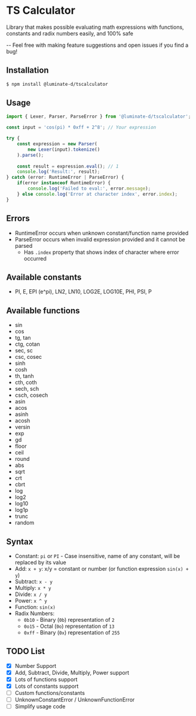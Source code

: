 # TS Calculator
Library that makes possible evaluating math expressions with
functions, constants and radix numbers easily, and 100% safe

-- Feel free with making feature suggestions and open issues if you find a bug!

## Installation
```sh
$ npm install @luminate-d/tscalculator
```

## Usage
```ts
import { Lexer, Parser, ParseError } from '@luminate-d/tscalculator';

const input = 'cos(pi) * 0xff + 2^8'; // Your expression

try {
    const expression = new Parser(
        new Lexer(input).tokenize()
    ).parse();
    
    const result = expression.eval(); // 1
    console.log('Result:', result);
} catch (error: RuntimeError | ParseError) {
    if(error instanceof RuntimeError) {
        console.log('Failed to eval:', error.message);
    } else console.log('Error at character index', error.index);
}
```

## Errors
- RuntimeError occurs when unknown constant/function name provided
- ParseError occurs when invalid expression provided and it cannot be parsed
  - Has `.index` property that shows index of character where error occurred

## Available constants
- PI, E, EPI (e^pi), LN2, LN10, LOG2E, LOG10E, PHI, PSI, P

## Available functions
- sin
- cos
- tg, tan
- ctg, cotan
- sec, sc
- csc, cosec
- sinh
- cosh
- th, tanh
- cth, coth
- sech, sch
- csch, cosech
- asin
- acos
- asinh
- acosh
- versin
- exp
- gd
- floor
- ceil
- round
- abs
- sqrt
- crt
- cbrt
- log
- log2
- log10
- log1p
- trunc
- random

## Syntax
- Constant: `pi` or `PI` - Case insensitive, name of any constant, will be replaced by its value
- Add: `x + y`: x/y = constant or number (or function expression `sin(x) + y`)
- Subtract: `x - y`
- Multiply: `x * y`
- Divide: `x / y`
- Power: `x ^ y`
- Function: `sin(x)`
- Radix Numbers:
  - `0b10` - Binary (`0b`) representation of `2`
  - `0o15` - Octal (`0o`) representation of `13`
  - `0xff` - Binary (`0x`) representation of `255`

## TODO List
- [x] Number Support
- [x] Add, Subtract, Divide, Multiply, Power support
- [x] Lots of functions support
- [x] Lots of constants support
- [ ] Custom functions/constants
- [ ] UnknownConstantError / UnknownFunctionError
- [ ] Simplify usage code